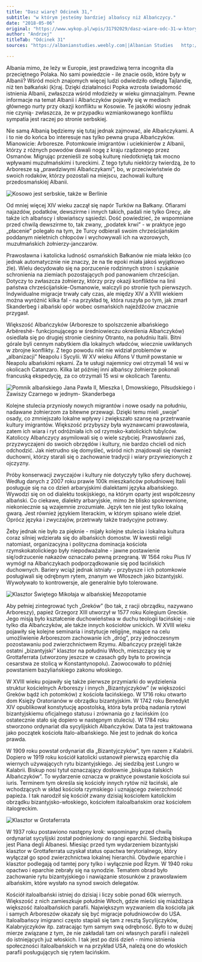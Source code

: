 ```yaml
---
title: "Dasz wiarę? Odcinek 31,"
subtitle: "w którym jesteśmy bardziej albańscy niż Albańczycy."
date: "2018-05-06"
original: "https://www.wykop.pl/wpis/31792029/dasz-wiare-odc-31-w-ktorym-jestesmy-bardziej-alban/"
author: "Andrzej"
titleTab: "Odcinek 31"
sources: "https://albanianstudies.weebly.com||Albanian Studies   http://www.newadvent.org/cathen/08206a.htm||Catholic Encyclopedia: Italo-Greeks"

---
```


Albania mimo, że leży w Europie, jest prawdziwą terra incognita dla przeciętnego Polaka. No sami powiedzcie - ile znacie osób, które były w Albanii? Wśród moich znajomych więcej ludzi odwiedziło odległą Tajlandię, niż ten bałkański (k)raj. Dzięki działalności Popka wzrosła świadomość istnienia Albanii, zwłaszcza wśród młodzieży w wieku gimnazjalnym. Pewne informacje na temat Albanii i Albańczyków pojawiły się w mediach głównego nurty przy okazji konfliktu w Kosowie. Te jaskółki wiosny jednak nie czynią- zwłaszcza, że w przypadku wzmiankowanego konfliktu sympatia jest raczej po stronie serbskiej.

Nie samą Albanią będziemy się tutaj jednak zajmować, ale Albańczykami. A i to nie do końca bo interesuje nas tylko pewna grupa Albańczyków. Mianowicie: Arboresze. Potomkowie imigrantów i uciekinierów z Albanii, którzy z różnych powodów dawali nogę z kraju rządzonego przez Osmanów. Migrując przenieśli ze sobą kulturę niedotkniętą tak mocno wpływami muzułmańskimi i tureckimi. Z tego tytułu niektórzy twierdzą, że to Arboresze są „prawdziwymi Albańczykami”, bo, w przeciwieństwie do swoich rodaków, którzy pozostali na miejscu, zachowali kulturę przedosmańskiej Albanii.

![Kosowo jest serbskie, także w Berlinie](../images/odc31/kosovo_srbija.jpg "Kosowo jest serbskie, także w Berlinie.")

Od mniej więcej XIV wieku zaczął się napór Turków na Bałkany. Ofiarami najazdów, podatków, dewszirme i innych takich, padali nie tylko Grecy, ale także ich albańscy i słowiańscy sąsiedzi. Dość powiedzieć, że wspomniane przed chwilą dewszirme to, tak zwany, „podatek krwi” - w praktyce jego „płacenie” polegało na tym, że Turcy odbierali swoim chrześcijańskim poddanym nieletnich chłopców i wychowywali ich na wzorowych, muzułmańskich żołnierzy-janczarów.

Prawosławna i katolicka ludność osmańskich Bałkanów nie miała lekko (co jednak automatycznie nie znaczy, że na tle epoki miała jakoś wyjątkowo źle). Wielu decydowało się na porzucenie rodzinnych stron i szukanie schronienia na ziemiach pozostających pod panowaniem chrześcijan. Dotyczy to zwłaszcza żołnierzy, którzy przy okazji konfliktów na linii państwa chrześcijańskie-Osmanowie, walczyli po stronie tych pierwszych. Indywidualne migracje trwały cały czas, ale między XIV a XVIII wiekiem można wyróżnić kilka fal - na przykład tę, która ruszyła po tym, jak zmarł Skanderbeg i albański opór wobec osmańskich najeźdźców znacznie przygasł.

Większość Albańczyków (Arboresze to spolszczenie albańskiego Arbëreshë- funkcjonującego w średniowieczu określenia Albańczyków) osiedlała się po drugiej stronie cieśniny Otranto, na południu Italii. Bitni górale byli cennym nabytkiem dla lokalnych władców, wiecznie uwikłanych w zbrojne konflikty. Z tego powodu nikt nie widział problemów w „albanizacji” Neapolu i Sycylii. W XV wieku Alfons V tłumił powstanie w Neapolu albańskimi rękami. Za te usługi najemnicy owi otrzymali 14 wsi w okolicach Catanzaro. Kilka lat później inni albańscy żołnierze pokonali francuską ekspedycję, za co otrzymali 15 wsi w okolicach Tarentu.

![Pomnik albańskiego Jana Pawła II, Mieszka I, Dmowskiego, Piłsudskiego i Zawiszy Czarnego w jednym- Skanderbega](../images/odc31/skanderbeg.jpg "Pomnik albańskiego Jana Pawła II, Mieszka I, Dmowskiego, Piłsudskiego i Zawiszy Czarnego w jednym- Skanderbega.")

Kolejne stulecia przyniosły nowych migrantów i nowe osady na południu, nadawane żołnierzom za bitewne przewagi. Dzięki temu mieli „swoje” osady, co zmniejszało lokalne wpływy i zwiększało szansę na przetrwanie kultury imigrantów. Większość przybyszy była wyznawcami prawosławia, zatem ich wiara i ryt odróżniała ich od rzymsko-katolickich tubylców. Katoliccy Albańczycy asymilowali się o wiele szybciej. Prawosławni zaś, przyzwyczajeni do swoich obrzędów i kultury, nie bardzo chcieli od nich odchodzić. Jak nietrudno się domyśleć, wśród nich znajdowali się również duchowni, którzy starali się o zachowanie tradycji i wiary przywiezionych z ojczyzny.

Próby konserwacji zwyczajów i kultury nie dotyczyły tylko sfery duchowej. Według danych z 2007 roku prawie 100k mieszkańców południowej Italii posługuje się na co dzień arbaryjskimi dialektami języka albańskiego. Wywodzi się on od dialektu toskijskiego, na którym oparty jest współczesny albański. Co ciekawe, dialekty arbaryjskie, mimo że blisko spokrewnione, niekoniecznie są wzajemnie zrozumiałe. Język ten nie jest tylko lokalną gwarą. Jest również językiem literackim, w którym spisano wiele dzieł. Oprócz języka i zwyczajów, przetrwały także tradycyjne potrawy.

Żeby jednak nie było za pięknie - mijały kolejne stulecia i lokalna kultura coraz silniej wdzierała się do albańskich domostw. W kwestii religii natomiast, organizacyjna i polityczna dominacja kościoła rzymskokatolickiego były niepodważalne - jawne postawienie się/odrzucenie nakazów oznaczało pewną przegraną. W 1564 roku Pius IV wymógł na Albańczykach podporządkowanie się pod łacińskich duchownych. Bariery wciąż jednak istniały - przybysze i ich potomkowie posługiwali się odrębnym rytem, znanym we Włoszech jako bizantyjski. Wywoływało to kontrowersje, ale generalnie było tolerowane.

![Klasztor Świętego Mikołaja w albańskiej Mezopotamie](../images/odc31/mesopotama_albania.jpg "Klasztor Świętego Mikołaja w albańskiej Mezopotamie.")

Aby pełniej zintegrować tych „Greków” (bo tak, z racji obrządku, nazywano Arboreszy), papież Grzegorz XIII utworzył w 1577 roku Kolegium Greckie. Jego misją było kształcenie duchowieństwa w duchu teologii łacińskiej - nie tylko dla Albańczyków, ale także innych kościołów unickich. W XVIII wieku pojawiły się kolejne seminaria i instytucje religijne, mające na celu umożliwienie Arboreszom zachowanie ich „dróg”, przy jednoczesnym pozostawaniu pod zwierzchnictwem Rzymu. Albańczycy przejęli także ostatni „bizantyjski” klasztor na południu Włoch, mieszczący się w Grottaferrata (utworzony jeszcze w czasach gdy była to prowincja cesarstwa ze stolicą w Konstantynopolu). Zaowocowało to później powstaniem bazyliańskiego zakonu włoskiego.

W XVIII wieku pojawiły się także pierwsze przymiarki do wydzielenia struktur kościelnych Arboreszy i innych „Bizantyjczyków” (w większości Greków bądź ich potomków) z kościoła łacińskiego. W 1716 roku otwarto dom Księży Oratorianów w obrządku bizantyjskim. W 1742 roku Benedykt XIV opublikował konstytucję apostolską, która była próbą nadania rytowi bizantyjskiemu oficjalnego statusu i zrównania go z łacińskim (co ostatecznie stało się dopiero w następnym stuleciu). W 1784 roku stworzono ordynariat dla sycylijskich Albańczyków. Data ta jest traktowana jako początek kościoła Italo-albańskiego. Nie jest to jednak do końca prawda.

W 1909 roku powstał ordynariat dla „Bizantyjczyków”, tym razem z Kalabrii. Dopiero w 1919 roku kościół katolicki ustanowił pierwszą eparchię dla wiernych używających rytu bizantyjskiego. Jej siedzibą jest Lungro w Kalabrii. Biskup nosi tytuł oznaczający dosłownie „biskupa italskich Albańczyków”. To wydarzenie oznacza w praktyce powstanie kościoła sui iuris. Terminem tym określa się kościoły innych rytów niż łaciński, ale wchodzących w skład kościoła rzymskiego i uznającego zwierzchność papieża. I tak narodził się kościół zwany dzisiaj kościołem katolickim obrządku bizantyjsko-włoskiego, kościołem italoalbańskim oraz kościołem italogreckim.

![Klasztor w Grotaferrata](../images/odc31/grotta_ferrata.jpg "Klasztor w Grotaferrata.")

W 1937 roku postawiono następny krok: wspominany przed chwilą ordynariat sycylijski został podniesiony do rangi eparchii. Siedzibą biskupa jest Piana degli Albanesi. Miesiąc przed tym wydarzeniem bizantyjski klasztor w Grottaferrata uzyskał status opactwa terytorialnego, który wyłączał go spod zwierzchnictwa lokalnej hierarchii. Obydwie eparchie i klasztor podlegają od tamtej pory tylko i wyłącznie pod Rzym. W 1940 roku opactwo i eparchie zebrały się na synodzie. Tematem obrad było zachowanie rytu bizantyjskiego i nawiązanie stosunków z prawosławiem albańskim, które wysłało na synod swoich delegatów.

Kościół italoalbański istniej do dzisiaj i liczy sobie ponad 60k wiernych. Większość z nich zamieszkuje południe Włoch, gdzie mieści się miażdżąca większość italoalbańskich parafii. Największym wyzwaniem dla kościoła jak i samych Arboreszów okazały się być migracje południowców do USA. Italoalbańscy imigranci często stapiali się tam z resztą Sycylijczyków, Kalabryjczyków itp. zatracając tym samym swą odrębność. Było to w dużej mierze związane z tym, że nie zakładali tam oni własnych parafii i należeli do istniejących już włoskich. I tak jest po dziś dzień - mimo istnienia społeczności italoalbańskich w na przykład USA, należą one do włoskich parafii posługujących się rytem łacińskim.
